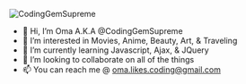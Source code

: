 ![CodingGemSupreme](https://user-images.githubusercontent.com/77770242/187123138-30e2ab97-8c87-4393-9c4c-ab6fa5950136.gif)
- 👋 Hi, I’m Oma A.K.A @CodingGemSupreme
- 👀 I’m interested in Movies, Anime, Beauty, Art, & Traveling
- 🌱 I’m currently learning Javascript, Ajax, & JQuery
- 💞️ I’m looking to collaborate on all of the things 
- 📫 You can reach me @ oma.likes.coding@gmail.com

<!---
CodingGemSupreme/CodingGemSupreme is a ✨ special ✨ repository because its `README.md` (this file) appears on your GitHub profile.
You can click the Preview link to take a look at your changes.
--->
